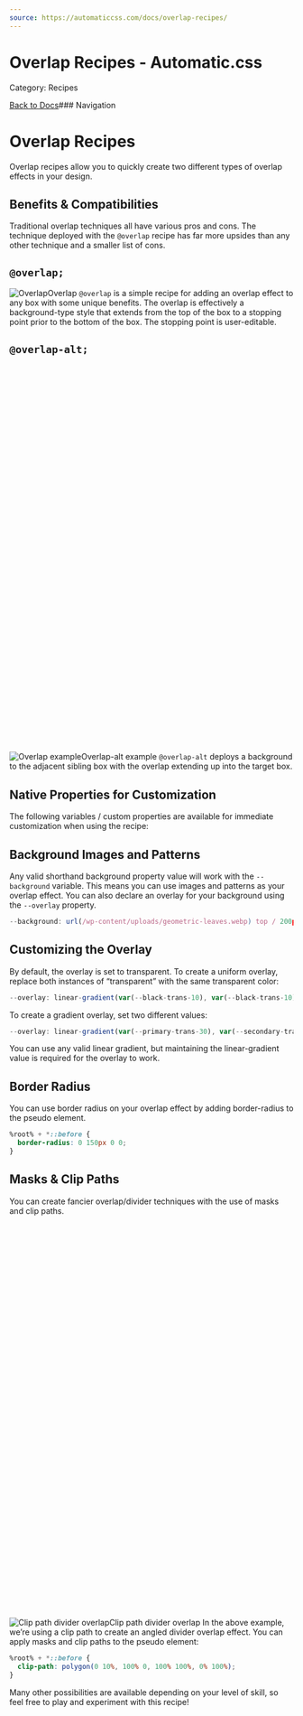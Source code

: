 ```yaml
---
source: https://automaticcss.com/docs/overlap-recipes/
---
```


# Overlap Recipes - Automatic.css

Category: Recipes

[Back to Docs](https://automaticcss.com/docs)### Navigation

# Overlap Recipes

Overlap recipes allow you to quickly create two different types of overlap effects in your design.

## Benefits & Compatibilities

Traditional overlap techniques all have various pros and cons. The technique deployed with the `@overlap` recipe has far more upsides than any other technique and a smaller list of cons.

## `@overlap;`

![Overlap](https://automaticcss.com/wp-content/uploads/CleanShot-2024-09-27-at-10.38.28@2x-1024x624.jpg)Overlap
`@overlap` is a simple recipe for adding an overlap effect to any box with some unique benefits. The overlap is effectively a background-type style that extends from the top of the box to a stopping point prior to the bottom of the box. The stopping point is user-editable.

## `@overlap-alt;`

![Overlap example](data:image/svg+xml,%3Csvg%20xmlns='http://www.w3.org/2000/svg'%20width='1600'%20height='2176'%20viewBox='0%200%201600%202176'%3E%3C/svg%3E)![Overlap example](https://automaticcss.com/wp-content/uploads/CleanShot-2024-09-25-at-14.55.24@2x.webp)Overlap-alt example
`@overlap-alt` deploys a background to the adjacent sibling box with the overlap extending up into the target box.

## Native Properties for Customization

The following variables / custom properties are available for immediate customization when using the recipe:

## Background Images and Patterns

Any valid shorthand background property value will work with the `--background` variable. This means you can use images and patterns as your overlap effect. You can also declare an overlay for your background using the `--overlay` property.

```javascript
--background: url(/wp-content/uploads/geometric-leaves.webp) top / 200px repeat;
```

## Customizing the Overlay

By default, the overlay is set to transparent. To create a uniform overlay, replace both instances of “transparent” with the same transparent color:

```javascript
--overlay: linear-gradient(var(--black-trans-10), var(--black-trans-10));
```

To create a gradient overlay, set two different values:

```javascript
--overlay: linear-gradient(var(--primary-trans-30), var(--secondary-trans-30));
```

You can use any valid linear gradient, but maintaining the linear-gradient value is required for the overlay to work.

## Border Radius

You can use border radius on your overlap effect by adding border-radius to the pseudo element.

```css
%root% + *::before {
  border-radius: 0 150px 0 0;
}
```

## Masks & Clip Paths

You can create fancier overlap/divider techniques with the use of masks and clip paths.

![Clip path divider overlap](data:image/svg+xml,%3Csvg%20xmlns='http://www.w3.org/2000/svg'%20width='1847'%20height='2560'%20viewBox='0%200%201847%202560'%3E%3C/svg%3E)![Clip path divider overlap](https://automaticcss.com/wp-content/uploads/CleanShot-2024-09-25-at-15.18.45@2x-scaled.jpg)Clip path divider overlap
In the above example, we’re using a clip path to create an angled divider overlap effect. You can apply masks and clip paths to the pseudo element:

```css
%root% + *::before {
  clip-path: polygon(0 10%, 100% 0, 100% 100%, 0% 100%);
}
```

Many other possibilities are available depending on your level of skill, so feel free to play and experiment with this recipe!

